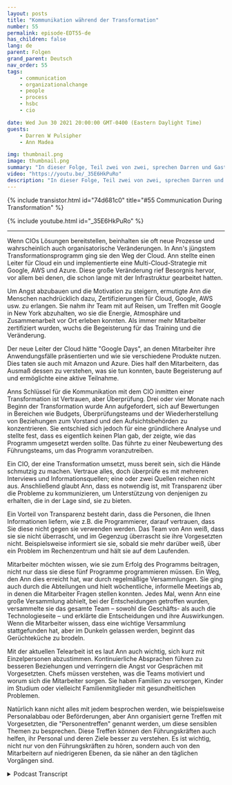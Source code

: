 ```yaml
---
layout: posts
title: "Kommunikation während der Transformation"
number: 55
permalink: episode-EDT55-de
has_children: false
lang: de
parent: Folgen
grand_parent: Deutsch
nav_order: 55
tags:
    - communication
    - organizationalchange
    - people
    - process
    - hsbc
    - cio

date: Wed Jun 30 2021 20:00:00 GMT-0400 (Eastern Daylight Time)
guests:
    - Darren W Pulsipher
    - Ann Madea

img: thumbnail.png
image: thumbnail.png
summary: "In dieser Folge, Teil zwei von zwei, sprechen Darren und Gast Ann Madea, ehemalige CIO von HSBC, über Kommunikation während organisatorischer Transformation. Wenn CIOs Lösungen implementieren, beinhalten diese neue Prozesse und höchstwahrscheinlich auch organisatorische Veränderungen. In Anns jüngstem Transformationsprogramm gingen sie mit der Cloud voran. Ann stellte einen Leiter für die Cloud ein und implementierte eine Multi-Cloud-Strategie mit Google, AWS und Azure. Diese bedeutende Veränderung führte zu Bedenken, insbesondere bei jenen, die bereits lange mit der Infrastruktur gearbeitet hatten."
video: "https://youtu.be/_35E6HkPuRo"
description: "In dieser Folge, Teil zwei von zwei, sprechen Darren und Gast Ann Madea, ehemalige CIO von HSBC, über Kommunikation während organisatorischer Transformation. Wenn CIOs Lösungen implementieren, beinhalten diese neue Prozesse und höchstwahrscheinlich auch organisatorische Veränderungen. In Anns jüngstem Transformationsprogramm gingen sie mit der Cloud voran. Ann stellte einen Leiter für die Cloud ein und implementierte eine Multi-Cloud-Strategie mit Google, AWS und Azure. Diese bedeutende Veränderung führte zu Bedenken, insbesondere bei jenen, die bereits lange mit der Infrastruktur gearbeitet hatten."
---
```


<div>
{% include transistor.html id="74d681c0" title="#55 Communication During Transformation" %}

{% include youtube.html id="_35E6HkPuRo" %}
</div>

---

Wenn CIOs Lösungen bereitstellen, beinhalten sie oft neue Prozesse und wahrscheinlich auch organisatorische Veränderungen. In Ann's jüngstem Transformationsprogramm ging sie den Weg der Cloud. Ann stellte einen Leiter für Cloud ein und implementierte eine Multi-Cloud-Strategie mit Google, AWS und Azure. Diese große Veränderung rief Besorgnis hervor, vor allem bei denen, die schon lange mit der Infrastruktur gearbeitet hatten.

Um Angst abzubauen und die Motivation zu steigern, ermutigte Ann die Menschen nachdrücklich dazu, Zertifizierungen für Cloud, Google, AWS usw. zu erlangen. Sie nahm ihr Team mit auf Reisen, um Treffen mit Google in New York abzuhalten, wo sie die Energie, Atmosphäre und Zusammenarbeit vor Ort erleben konnten. Als immer mehr Mitarbeiter zertifiziert wurden, wuchs die Begeisterung für das Training und die Veränderung.

Der neue Leiter der Cloud hätte "Google Days", an denen Mitarbeiter ihre Anwendungsfälle präsentierten und wie sie verschiedene Produkte nutzen. Dies taten sie auch mit Amazon und Azure. Dies half den Mitarbeitern, das Ausmaß dessen zu verstehen, was sie tun konnten, baute Begeisterung auf und ermöglichte eine aktive Teilnahme.

Anns Schlüssel für die Kommunikation mit dem CIO inmitten einer Transformation ist Vertrauen, aber Überprüfung. Drei oder vier Monate nach Beginn der Transformation wurde Ann aufgefordert, sich auf Bewertungen in Bereichen wie Budgets, Überprüfungsteams und der Wiederherstellung von Beziehungen zum Vorstand und den Aufsichtsbehörden zu konzentrieren. Sie entschied sich jedoch für eine gründlichere Analyse und stellte fest, dass es eigentlich keinen Plan gab, der zeigte, wie das Programm umgesetzt werden sollte. Das führte zu einer Neubewertung des Führungsteams, um das Programm voranzutreiben.

Ein CIO, der eine Transformation umsetzt, muss bereit sein, sich die Hände schmutzig zu machen. Vertraue alles, doch überprüfe es mit mehreren Interviews und Informationsquellen; eine oder zwei Quellen reichen nicht aus. Anschließend glaubt Ann, dass es notwendig ist, mit Transparenz über die Probleme zu kommunizieren, um Unterstützung von denjenigen zu erhalten, die in der Lage sind, sie zu bieten.

Ein Vorteil von Transparenz besteht darin, dass die Personen, die Ihnen Informationen liefern, wie z.B. die Programmierer, darauf vertrauen, dass Sie diese nicht gegen sie verwenden werden. Das Team von Ann weiß, dass sie sie nicht überrascht, und im Gegenzug überrascht sie ihre Vorgesetzten nicht. Beispielsweise informiert sie sie, sobald sie mehr darüber weiß, über ein Problem im Rechenzentrum und hält sie auf dem Laufenden.

Mitarbeiter möchten wissen, wie sie zum Erfolg des Programms beitragen, nicht nur dass sie diese fünf Programme programmieren müssen. Ein Weg, den Ann dies erreicht hat, war durch regelmäßige Versammlungen. Sie ging auch durch die Abteilungen und hielt wöchentliche, informelle Meetings ab, in denen die Mitarbeiter Fragen stellen konnten. Jedes Mal, wenn Ann eine große Versammlung abhielt, bei der Entscheidungen getroffen wurden, versammelte sie das gesamte Team – sowohl die Geschäfts- als auch die Technologieseite – und erklärte die Entscheidungen und ihre Auswirkungen. Wenn die Mitarbeiter wissen, dass eine wichtige Versammlung stattgefunden hat, aber im Dunkeln gelassen werden, beginnt das Gerüchteküche zu brodeln.

Mit der aktuellen Telearbeit ist es laut Ann auch wichtig, sich kurz mit Einzelpersonen abzustimmen. Kontinuierliche Absprachen führen zu besseren Beziehungen und verringern die Angst vor Gesprächen mit Vorgesetzten. Chefs müssen verstehen, was die Teams motiviert und worum sich die Mitarbeiter sorgen. Sie haben Familien zu versorgen, Kinder im Studium oder vielleicht Familienmitglieder mit gesundheitlichen Problemen.

Natürlich kann nicht alles mit jedem besprochen werden, wie beispielsweise Personalabbau oder Beförderungen, aber Ann organisiert gerne Treffen mit Vorgesetzten, die "Personentreffen" genannt werden, um diese sensiblen Themen zu besprechen. Diese Treffen können den Führungskräften auch helfen, ihr Personal und deren Ziele besser zu verstehen. Es ist wichtig, nicht nur von den Führungskräften zu hören, sondern auch von den Mitarbeitern auf niedrigeren Ebenen, da sie näher an den täglichen Vorgängen sind.



<details>
<summary> Podcast Transcript </summary>

<p></p>

</details>
